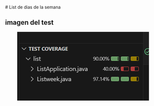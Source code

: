 

﻿# List de dias de la semana

 <h2> imagen del test</h2>
 
<p align="center">
	  <img src="https://github.com/mercyluz/list/blob/main/list.png"/>
</p>

